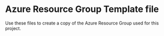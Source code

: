 # Azure Resource Group Template file 
Use these files to create a copy of the Azure Resource Group used for this project.
